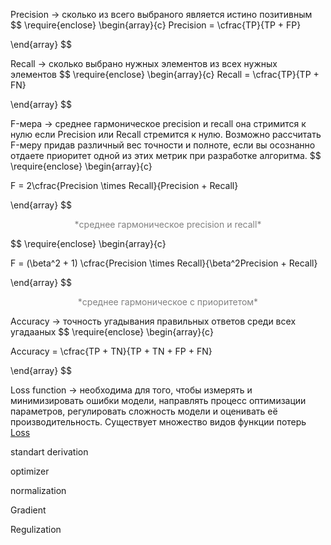 Precision -> сколько из всего выбраного является истино позитивным
$$  \require{enclose} \begin{array}{c} 
Precision = \cfrac{TP}{TP + FP}

\end{array} $$

Recall -> сколько выбрано нужных элементов из всех нужных элементов
$$  \require{enclose} \begin{array}{c} 
Recall = \cfrac{TP}{TP + FN}

\end{array} $$

F-мера -> среднее гармоническое precision и recall она стримится к нулю если Precision или Recall стремится к нулю. Возможно рассчитать F-меру придав различный вес точности и полноте, если вы осознанно отдаете приоритет одной из этих метрик при разработке алгоритма.
$$  \require{enclose} \begin{array}{c} 

F = 2\cfrac{Precision \times Recall}{Precision + Recall}

\end{array} $$
<center> <span style="color: gray;">*среднее гармоническое precision и recall*</span> </center>

$$  \require{enclose} \begin{array}{c} 

F = (\beta^2 + 1) \cfrac{Precision \times Recall}{\beta^2Precision + Recall}

\end{array} $$
<center> <span style="color: gray;">*среднее гармоническое с приоритетом*</span> </center>

Accuracy -> точность угадывания правильных ответов среди всех угадааных 
$$  \require{enclose} \begin{array}{c} 

Accuracy = \cfrac{TP + TN}{TP + TN + FP + FN}

\end{array} $$

Loss function -> необходима для того, чтобы измерять и минимизировать ошибки модели, направлять процесс оптимизации параметров, регулировать сложность модели и оценивать её производительность. Существует множество видов функции потерь [Loss](Loss)

standart derivation

optimizer

normalization

Gradient

Regulization